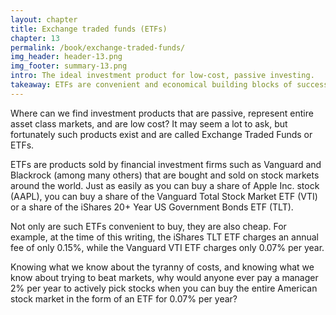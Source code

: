 ```yaml
---
layout: chapter
title: Exchange traded funds (ETFs)
chapter: 13
permalink: /book/exchange-traded-funds/
img_header: header-13.png
img_footer: summary-13.png
intro: The ideal investment product for low-cost, passive investing.
takeaway: ETFs are convenient and economical building blocks of successful long-term investment program.
---
```


Where can we find investment products that are passive, represent entire asset class markets, and are low cost? It may seem a lot to ask, but fortunately such products exist and are called Exchange Traded Funds or ETFs.

ETFs are products sold by financial investment firms such as Vanguard and Blackrock (among many others) that are bought and sold on stock markets around the world. Just as easily as you can buy a share of Apple Inc. stock (AAPL), you can buy a share of the Vanguard Total Stock Market ETF (VTI) or a share of the iShares 20+ Year US Government Bonds ETF (TLT).

Not only are such ETFs convenient to buy, they are also cheap. For example, at the time of this writing, the iShares TLT ETF charges an annual fee of only 0.15%, while the Vanguard VTI ETF charges only 0.07% per year.

Knowing what we know about the tyranny of costs, and knowing what we know about trying to beat markets, why would anyone ever pay a manager 2% per year to actively pick stocks when you can buy the entire American stock market in the form of an ETF for 0.07% per year?